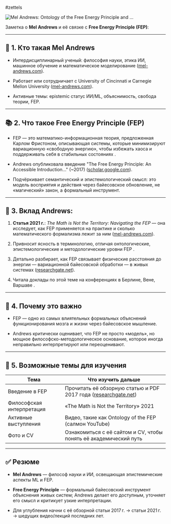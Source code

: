#zettels

![Mel Andrews: Ontology of the Free Energy Principle and ...](https://www.youtube.com/watch?v=I0yil_3dvjs&utm_source=chatgpt.com)

Заметка о **Mel Andrews** и её связке с **Free Energy Principle (FEP)**:

---

## 🧠 1. Кто такая Mel Andrews

- Интердисциплинарный ученый: философия науки, этика ИИ, машинное обучение и математическое моделирование ([mel-andrews.com](https://mel-andrews.com/?utm_source=chatgpt.com "Mel Andrews")).
    
- Работает или сотрудничает с University of Cincinnati и Carnegie Mellon University ([mel-andrews.com](https://mel-andrews.com/?utm_source=chatgpt.com "Mel Andrews")).
    
- Активные темы: epistemic статус ИИ/ML, объяснимость, свобода теории, FEP.
    

---

## 📚 2. Что такое Free Energy Principle (FEP)

- FEP — это математико-информационная теория, предложенная Карлом Фристоном, описывающая системы, которые минимизируют вариационную «свободную энергию», чтобы избежать хаоса и поддерживать себя в стабильных состояниях .
    
- Andrews опубликовала введение "The Free Energy Principle: An Accessible Introduction…" (~2017) ([scholar.google.com](https://scholar.google.com/citations?hl=en&user=aEh_jKcAAAAJ&utm_source=chatgpt.com "‪Mel Andrews‬ - ‪Google Scholar‬")).
    
- Подчёркивает семантический и эпистемологический смысл: это модель восприятия и действия через байесовское обновление, не «магический» закон, а формальный инструмент.
    

---

## 🧩 3. Вклад Andrews:

1. **Статья 2021 г.**: _The Math is Not the Territory: Navigating the FEP_ — она исследует, как FEP применяется на практике и сколько математического формализма лежит за ним ([mel-andrews.com](https://mel-andrews.com/Andrews_CV_2023.pdf?utm_source=chatgpt.com "[PDF] Andrews_CV_2023.pdf - Mel Andrews")).
    
2. Привносит ясность в терминологию, отличая онтологические, эпистемологические и методологические уровни FEP .
    
3. Детально разбирает, как FEP связывает физические расстояния до энергии — вариационной байесовской обработки — в живых системах ([researchgate.net](https://www.researchgate.net/profile/Mel-Andrews/publication/324246948_The_Free_Energy_Principle_An_Accessible_Introduction_to_its_Derivations_Applications_Implications/links/5cdb9a5f92851c4eaba05f25/The-Free-Energy-Principle-An-Accessible-Introduction-to-its-Derivations-Applications-Implications.pdf?utm_source=chatgpt.com "[PDF] The Free Energy Principle: An Accessible Introduction to its ...")).
    
4. Читала доклады по этой теме на конференциях в Берлине, Вене, Варшаве .
    

---

## 🎯 4. Почему это важно

- FEP — одно из самых влиятельных формальных объяснений функционирования мозга и жизни через байесовское мышление.
    
- Andrews критически оценивает, что FEP не просто «модель», но мощное философско-методологическое основание, которое иногда неправильно интерпретируют или переоценивают.
    

---

## 📌 5. Возможные темы для изучения

|Тема|Что изучить дальше|
|---|---|
|Введение в FEP|Прочитать её обзорную статью и PDF 2017 года ([researchgate.net](https://www.researchgate.net/profile/Mel-Andrews/publication/324246948_The_Free_Energy_Principle_An_Accessible_Introduction_to_its_Derivations_Applications_Implications/links/5cdb9a5f92851c4eaba05f25/The-Free-Energy-Principle-An-Accessible-Introduction-to-its-Derivations-Applications-Implications.pdf?utm_source=chatgpt.com "[PDF] The Free Energy Principle: An Accessible Introduction to its ..."))|
|Философская интерпретация|«The Math is Not the Territory» 2021|
|Активные выступления|Видео, такие как Ontology of the FEP (салмон YouTube)|
|Фото и CV|Ознакомиться с её сайтом и CV, чтобы понять её академический путь|

---

## ✅ Резюме

- **Mel Andrews** — философ науки и ИИ, освещающая эпистемические аспекты ML и FEP.
    
- **Free Energy Principle** — формальный байесовский инструмент объяснения живых систем; Andrews делает его доступным, уточняет его смысл и критикует узкие интерпретации.
    
- Для углубления начни с её обзорной статьи 2017 г. → статьи 2021 г. → шедущих видео/лекций последних лет.
    


